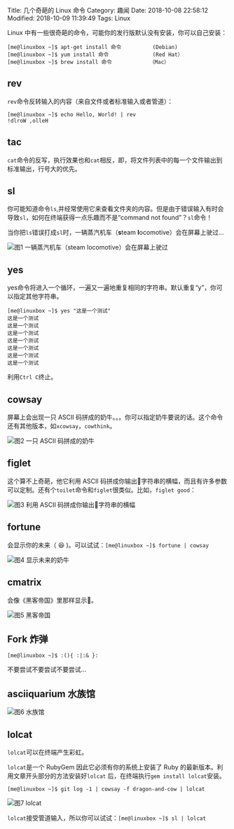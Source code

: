 Title: 几个奇葩的 Linux 命令
Category: 趣闻
Date: 2018-10-08 22:58:12
Modified: 2018-10-09 11:39:49
Tags: Linux

Linux 中有一些很奇葩的命令，可能你的发行版默认没有安装，你可以自己安装：
```
[me@linuxbox ~]$ apt-get install 命令          (Debian)
[me@linuxbox ~]$ yum install 命令              (Red Hat）
[me@linuxbox ~]$ brew install 命令            （Mac）
```
## rev

`rev`命令反转输入的内容（来自文件或者标准输入或者管道）：
```
[me@linuxbox ~]$ echo Hello, World! | rev
!dlroW ,olleH
```

## tac

`cat`命令的反写，执行效果也和`cat`相反，即，将文件列表中的每一个文件输出到标准输出，行号大的优先。

## sl

你可能知道命令`ls`,并经常使用它来查看文件夹的内容。但是由于错误输入有时会导致`sl`，如何在终端获得一点乐趣而不是“command not found”？`sl`命令！

当你把`ls`错误打成`sl`时，一辆蒸汽机车（**s**team **l**ocomotive）会在屏幕上驶过...

![图1 一辆蒸汽机车（steam locomotive）会在屏幕上驶过]({filename}/images/linux_1.png)

## yes

yes命令将进入一个循环，一遍又一遍地重复相同的字符串。默认重复“y”，你可以指定其他字符串。

```
[me@linuxbox ~]$ yes "这是一个测试"
这是一个测试
这是一个测试
这是一个测试
这是一个测试
这是一个测试
这是一个测试
这是一个测试
```

利用`Ctrl C`终止。

## cowsay

屏幕上会出现一只 ASCII 码拼成的奶牛。。。你可以指定奶牛要说的话。这个命令还有其他版本，如`xcowsay`，`cowthink`。

![图2 一只 ASCII 码拼成的奶牛]({filename}/images/linux_2.png)

## figlet

这个算不上奇葩，他它利用 ASCII 码拼成你输出字符串的横幅，而且有许多参数可以定制。还有个`toilet`命令和`figlet`很类似。比如，`figlet good`：

![图3 利用 ASCII 码拼成你输出字符串的横幅]({filename}/images/linux_3.png)

## fortune

会显示你的未来（ 😆 )。可以试试：`[me@linuxbox ~]$ fortune | cowsay`

![图4 显示未来的奶牛]({filename}/images/linux_4.png)

## cmatrix

会像《黑客帝国》里那样显示。

![图5 黑客帝国]({filename}/images/linux_5.png)

## Fork 炸弹

```
[me@linuxbox ~]$ :(){ :|:& }:
```

不要尝试不要尝试不要尝试...

## asciiquarium 水族馆

![图6 水族馆]({filename}/images/linux_6.png)

## lolcat

`lolcat`可以在终端产生彩虹。

`lolcat`是一个 RubyGem 因此它必须有你的系统上安装了 Ruby 的最新版本。利用文章开头部分的方法安装好`lolcat`
后，在终端执行`gem install lolcat`安装。

`[me@linuxbox ~]$ git log -1 | cowsay -f dragon-and-cow | lolcat`

![图7 lolcat]({filename}/images/linux_7.png)

`lolcat`接受管道输入，所以你可以试试：`[me@linuxbox ~]$ sl | lolcat`
